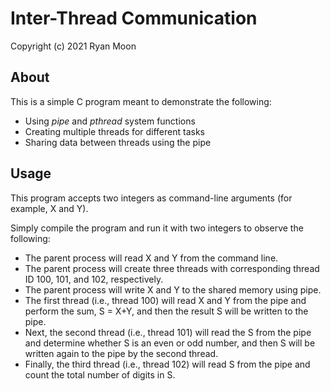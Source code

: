 # Inter-Thread Communication
Copyright (c) 2021 Ryan Moon

## About
This is a simple C program meant to demonstrate the following:
- Using _pipe_ and _pthread_ system functions
- Creating multiple threads for different tasks
- Sharing data between threads using the pipe

## Usage
This program accepts two integers as command-line arguments (for
example, X and Y). 

Simply compile the program and run it with two integers to observe the following:

- The parent process will read X and Y from the command line. 
- The parent process will create three threads with corresponding thread ID 100, 101, and 102, respectively. 
- The parent process will write X and Y to the shared memory using pipe. 
- The first thread (i.e., thread 100) will read X and Y from the pipe and perform the sum, S = X+Y, and then the result S will be written to the pipe.
- Next, the second thread (i.e., thread 101) will read the S from the pipe and determine whether S is an even or odd number, and then S will be written again to the pipe by the second thread.
- Finally, the third thread (i.e., thread 102) will read S from the pipe and count the total number of digits in S.